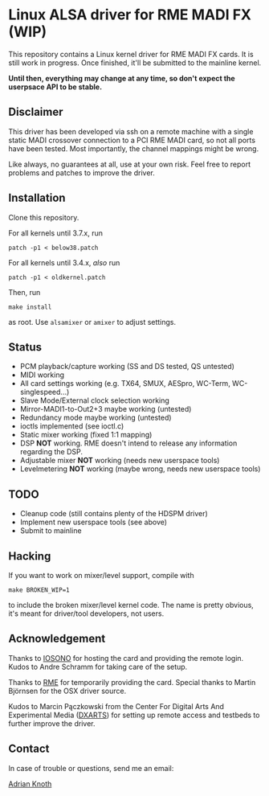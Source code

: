 Linux ALSA driver for RME MADI FX (WIP)
=======================================
This repository contains a Linux kernel driver for RME MADI FX cards. It
is still work in progress. Once finished, it'll be submitted to the
mainline kernel.

**Until then, everything may change at any time, so don't expect the
userpsace API to be stable.**


Disclaimer
----------
This driver has been developed via ssh on a remote machine with a single
static MADI crossover connection to a PCI RME MADI card, so not all
ports have been tested. Most importantly, the channel mappings might be
wrong.

Like always, no guarantees at all, use at your own risk. Feel free to
report problems and patches to improve the driver.


Installation
------------
Clone this repository.

For all kernels until 3.7.x, run

    patch -p1 < below38.patch

For all kernels until 3.4.x, *also* run

    patch -p1 < oldkernel.patch
    

Then, run

    make install

as root. Use `alsamixer` or `amixer` to adjust settings.


Status
------
 * PCM playback/capture working (SS and DS tested, QS untested)
 * MIDI working
 * All card settings working (e.g. TX64, SMUX, AESpro, WC-Term,
   WC-singlespeed...)
 * Slave Mode/External clock selection working
 * Mirror-MADI1-to-Out2+3 maybe working (untested)
 * Redundancy mode maybe working (untested)
 * ioctls implemented (see ioctl.c)
 * Static mixer working (fixed 1:1 mapping)
 * DSP **NOT** working. RME doesn't intend to release any information
   regarding the DSP.
 * Adjustable mixer **NOT** working (needs new userspace tools)
 * Levelmetering **NOT** working (maybe wrong, needs new userspace
   tools)


TODO
----
 * Cleanup code (still contains plenty of the HDSPM driver)
 * Implement new userspace tools (see above)
 * Submit to mainline


Hacking
-------
If you want to work on mixer/level support, compile with

   `make BROKEN_WIP=1`

to include the broken mixer/level kernel code. The name is pretty obvious,
it's meant for driver/tool developers, not users.


Acknowledgement
---------------
Thanks to [IOSONO](http://www.iosono-sound.com/) for hosting the card
and providing the remote login. Kudos to Andre Schramm for taking care
of the setup.

Thanks to [RME](http://www.rme-audio.com) for temporarily providing the
card. Special thanks to Martin Björnsen for the OSX driver source.

Kudos to Marcin Pączkowski from the Center For Digital Arts And
Experimental Media ([DXARTS](http://www.dxarts.washington.edu/)) for
setting up remote access and testbeds to further improve the driver.


Contact
-------
In case of trouble or questions, send me an email:

   [Adrian Knoth](mailto:adi@drcomp.erfurt.thur.de)
